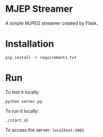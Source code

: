 # MJEP Streamer

A simple MJPEG streamer created by Flask. 

# Installation

```
pip install -r requirements.txt
```

# Run

To test it locally:
```
python server.py
```

To run it locally:
```
./start.sh
```

To access the server: `localhost:5001`